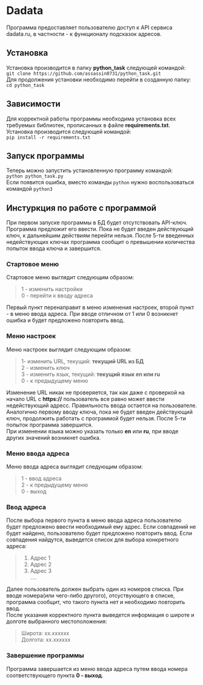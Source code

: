 # Dadata
Программа предоставляет пользователю доступ к API сервиса dadata.ru, в частности - к функционалу подсказок адресов.
## Установка
Установка производится в папку **python_task** следующей командой:  
`git clone https://github.com/assassin0731/python_task.git`  
Для продолжения установки необходимо перейти в созданную папку:  
`cd python_task`
## Зависимости
Для корректной работы программы необходима установка всех требуемых библиотек, прописанных в файле **requirements.txt**.  
Установка производится следующей командой:  
`pip install -r requirements.txt`
## Запуск программы
Теперь можно запустить установленную программу командой:  
`python python_task.py`  
Если появится ошибка, вместо команды `python` нужно воспользоваться командой `python3`
## Инстуркция по работе с программой
При первом запуске программы в БД будет отсутствовать API-ключ. Программа предложит его ввести. Пока не будет введен действующий ключ, к дальнейшим действиям перейти нельзя. После 5-ти введенных недействующих ключах программа сообщит о превышении количества попыток ввода ключа и завершится.
### Стартовое меню
Стартовое меню выглядит следующим образом:  
> 1 - изменить настройки  
> 0 - перейти к вводу адреса  

Первый пункт перенаправит в меню изменения настроек, второй пункт - в меню ввода адреса. При вводе отличном от 1 или 0 возникнет ошибка и будет предложено повторить ввод.
### Меню настроек
Меню настроек выглядит следующим образом:  
> 1- изменить URL, текущий: **текущий URL из БД**  
> 2 - изменить ключ  
> 3 - изменить язык, текущий: **текущий язык en или ru**  
> 0 - к предыдущему меню

Изменение URL никак не проверяется, так как даже с проверкой на начало URL с __**https://**__ пользователь все равно может ввести недействующий адресс. Правильность ввода остается на пользователе.  
Аналогично первому вводу ключа, пока не будет введен действующий ключ, продолжить работать с программой будет нельзя. После 5-ти попыток программа завершится.  
При изменении языка можно указать только **en** или **ru**, при вводе других значений возникнет ошибка.
### Меню ввода адреса
Меню ввода адреса выглядит следующим образом:  
> 1 - ввод адреса  
> 2 - к предыдущему меню  
> 0 - выход
### Ввод адреса
После выбора первого пункта в меню ввода адреса пользователю будет предложено ввести необходимый ему адрес. Если совпадений не будет найдено, пользователю будет предложено повторить ввод. Если совпадения найдутся, выведется список для выбора конкретного адреса:  
> 1) Адрес 1  
> 2) Адрес 2  
> 3) Адрес 3  
>    ....  

Далее пользователь должен выбрать один из номеров списка. При вводе номера(или чего-либо другого), отсуствующего в списке, программа сообщит, что такого пункта нет и необходимо повторить ввод.  
После указания корректного пункта выведется информация о широте и долготе выбранного местоположения:
> Широта: xx.xxxxxx  
> Долгота: xx.xxxxxx
### Завершение программы
Программа завершается из меню ввода адреса путем ввода номера соответствующего пункта **0 - выход**.
